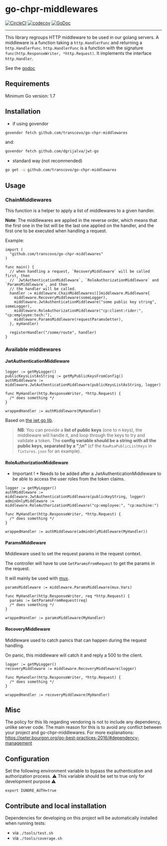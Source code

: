 # go-chpr-middlewares

[![CircleCI](https://circleci.com/gh/transcovo/go-chpr-middlewares.svg?style=shield)](https://circleci.com/gh/transcovo/go-chpr-middlewares)
[![codecov](https://codecov.io/gh/transcovo/go-chpr-middlewares/branch/master/graph/badge.svg)](https://codecov.io/gh/transcovo/go-chpr-middlewares)
[![GoDoc](https://godoc.org/github.com/transcovo/go-chpr-middlewares?status.svg)](https://godoc.org/github.com/transcovo/go-chpr-middlewares)

-----------------

This library regroups HTTP middleware to be used in our golang servers.
A middleware is a function taking a `http.HandlerFunc` and returning a `http.HandlerFunc`.
`http.HandlerFunc` is a function with the signature `func(http.ResponseWriter, *http.Request)`.
It implements the interface `http.Handler`.

See the [godoc](https://godoc.org/github.com/transcovo/go-chpr-middlewares)

## Requirements

Minimum Go version: 1.7

## Installation

- if using govendor
```bash
govendor fetch github.com/transcovo/go-chpr-middlewares
```
and:
```bash
govendor fetch github.com/dgrijalva/jwt-go
```

- standard way (not recommended)
```bash
go get -u github.com/transcovo/go-chpr-middlewares
```

## Usage

### ChainMiddlewares

This function is a helper to apply a list of middlewares to a given handler.

**Note**:  The middlewares are applied in the reverse order, which means that the first one in the list will be the last one applied on the handler, and the first one to be executed when handling a request.

Example:
```golang
import (
  "github.com/transcovo/go-chpr-middlewares"
)

func main() {
  // when handling a request, `RecoveryMiddleware` will be called first, then
  // `JwtAuthenticationMiddleware`, `RoleAuthorizationMiddleware` and `ParamsMiddleware`, and then
  // the handler will be called.
  handler := middleware.ChainMiddlewares([]middleware.Middleware{
    middleware.RecoveryMiddleware(someLogger),
    middleware.JwtAuthenticationMiddleware("some public key string", someLogger),
    middleware.RoleAuthorizationMiddleware("cp:client:rider:", "cp:employee:tech:"),
    middleware.ParamsMiddleware(requestParamsGetter),
  }, myHandler)

  registerHandler("/some/route", handler)
}
```

### Available middlewares

#### JwtAuthenticationMiddleware

```golang
logger := getMyLogger()
publicKeysListAsString := getMyPublicKeysFromConfig()
authMiddleware := middleware.JwtAuthenticationMiddleware(publicKeysListAsString, logger)

func MyHandler(http.ResponseWriter, *http.Request) {
  /* does something */
}

wrappedHandler := authMiddleware(MyHandler)
```

Based on [the jwt go lib](https://github.com/dgrijalva/jwt-go).

> **NB**: You can provide a **list of public keys** (one to n keys), the middleware will handle it, and loop through the keys to try and validate a token. The **config variable should be a string with all the public keys, separated by a ";\n"** (cf the `RawRsaPublicListKeys` in `fixtures.json` for an example).

#### RoleAuthorizationMiddleware

* Important ! * Needs to be added after a JwtAuthenticationMiddleware to be able to access the user roles
from the token claims.

```golang
logger := getMyLogger()
authMiddleware := middleware.JwtAuthenticationMiddleware(publicKeyString, logger)
adminOnlyMiddleware := middleware.RoleAuthorizationMiddleware("cp:employee:", "cp:machine:")

func MyHandler(http.ResponseWriter, *http.Request) {
  /* does something */
}

wrappedHandler := authMiddleware(adminOnlyMiddleware(MyHandler))
```

#### ParamsMiddleware

Middleware used to set the request params in the request context.

The controller will have to use `GetParamsFromRequest` to get the params in the request.

It will mainly be used with [mux](https://github.com/gorilla/mux).

```golang
paramsMiddleware := middleware.ParamsMiddleware(mux.Vars)

func MyHandler(http.ResponseWriter, req *http.Request) {
  params := GetParamsFromRequest(req)
  /* does something */
}

wrappedHandler := paramsMiddleware(MyHandler)
```

#### RecoveryMiddleware

Middleware used to catch panics that can happen during the request handling.

On panic, this middleware will catch it and reply a 500 to the client.

```golang
logger := getMyLogger()
recoveryMiddleware := middleware.RecoveryMiddleware(logger)

func MyHandler(http.ResponseWriter, *http.Request) {
  /* does something */
}

wrappedHandler := recoveryMiddleware(MyHandler)
```

## Misc

The policy for this lib regarding vendoring is not to include any dependency, unlike server code.
The main reason for this is to avoid any conflict between your project and go-chpr-middlewares.
For more explanations: https://peter.bourgon.org/go-best-practices-2016/#dependency-management

## Configuration

Set the following environment variable to bypass the authentication and authorization process.
⚠ This variable should be set to true only for development purpose ⚠

```export IGNORE_AUTH=true```

## Contribute and local installation

Dependencies for developing on this project will be automatically installed when running tests:
- via `./tools/test.sh`
- via `./tools/coverage.sh`
